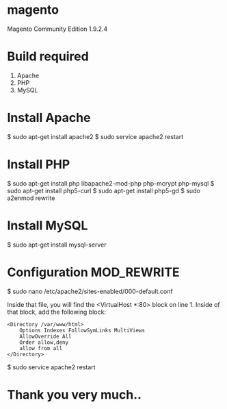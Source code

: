 # magento
Magento Community Edition 1.9.2.4

# Build required
1. Apache
2. PHP 
3. MySQL 


# Install Apache
$ sudo apt-get install apache2
$ sudo service apache2 restart


# Install PHP
$ sudo apt-get install php libapache2-mod-php php-mcrypt php-mysql
$ sudo apt-get install php5-curl
$ sudo apt-get install php5-gd
$ sudo a2enmod rewrite


# Install MySQL
$ sudo apt-get install mysql-server


# Configuration MOD_REWRITE
$ sudo nano /etc/apache2/sites-enabled/000-default.conf

Inside that file, you will find the <VirtualHost *:80> block on line 1. Inside of that block, add the following block:

	<Directory /var/www/html>
	    Options Indexes FollowSymLinks MultiViews
	    AllowOverride All
	    Order allow,deny
	    allow from all
	</Directory>

$ sudo service apache2 restart


# Thank you very much..
